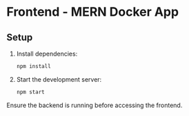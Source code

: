 # Frontend - MERN Docker App

## Setup

1. Install dependencies:
   ```sh
   npm install
   ```

2. Start the development server:
   ```sh
   npm start
   ```

Ensure the backend is running before accessing the frontend.